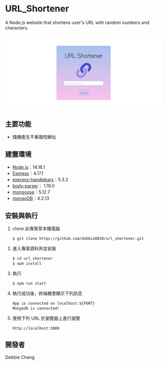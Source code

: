 # URL_Shortener

A Node.js website that shortens user's URL with random numbers and characters.

<img alt="homepage" src="https://github.com/debbie8820/url_shortener/blob/main/public/img/homepage.jpg">

## 主要功能

- 隨機產生不重複短網址

## 建置環境

- [Node.js](https://nodejs.org/en/)：14.16.1
- [Express](https://www.npmjs.com/package/express)：4.17.1
- [express-handlebars](https://www.npmjs.com/package/express-handlebars)：5.3.2
- [body-parser](https://www.npmjs.com/package/body-parser)： 1.19.0
- [mongoose](https://www.npmjs.com/package/mongoose)：5.12.7
- [mongoDB](https://www.mongodb.com/try/download/community)：4.2.13

## 安裝與執行

1. clone 此專案至本機電腦

   ```
   $ git clone https://github.com/debbie8820/url_shortener.git
   ```

2. 進入專案資料夾並安裝

   ```
   $ cd url_shortener
   $ npm install
   ```

3. 執行

   ```
   $ npm run start
   ```

4. 執行成功後，終端機會顯示下列訊息

   ```
   App is connected on localhost:${PORT}
   Mongodb is connected!
   ```

5. 使用下列 URL 於瀏覽器上進行瀏覽

   ```
   http://localhost:3000
   ```


## 開發者

Debbie Chang
